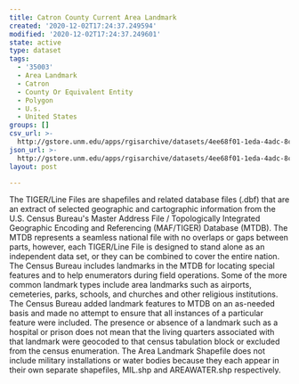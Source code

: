 ```yaml
---
title: Catron County Current Area Landmark
created: '2020-12-02T17:24:37.249594'
modified: '2020-12-02T17:24:37.249601'
state: active
type: dataset
tags:
  - '35003'
  - Area Landmark
  - Catron
  - County Or Equivalent Entity
  - Polygon
  - U.s.
  - United States
groups: []
csv_url: >-
  http://gstore.unm.edu/apps/rgisarchive/datasets/4ee68f01-1eda-4adc-8c20-d4a6788e4d59/tl_2010_35003_arealm.derived.csv
json_url: >-
  http://gstore.unm.edu/apps/rgisarchive/datasets/4ee68f01-1eda-4adc-8c20-d4a6788e4d59/tl_2010_35003_arealm.derived.json
layout: post

---
```

The TIGER/Line Files are shapefiles and related database files (.dbf) that are an extract of selected geographic and cartographic information from the U.S. Census Bureau's Master Address File / Topologically Integrated Geographic Encoding and Referencing (MAF/TIGER) Database (MTDB).  The MTDB represents a seamless national file with no overlaps or gaps between parts, however, each TIGER/Line File is designed to stand alone as an independent data set, or they can be combined to cover the entire nation.  The Census Bureau includes landmarks in the MTDB for locating special features and to help enumerators during field operations.  Some of the more common landmark types include area landmarks such as airports, cemeteries, parks, schools, and churches and other religious institutions.  The Census Bureau added landmark features to MTDB on an as-needed basis and made no attempt to ensure that all instances of a particular feature were included.  The presence or absence of a landmark such as a hospital or prison does not mean that the living quarters associated with that landmark were geocoded to that census tabulation block or excluded from the census enumeration.  The Area Landmark Shapefile does not include military installations or water bodies because they each appear in their own separate shapefiles, MIL.shp and AREAWATER.shp respectively.  

